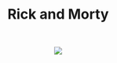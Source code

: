 <h1 align="center">Rick and Morty</h1>
<br>
<p align="center">
<img src="/previews/screen.png"/>
</p>